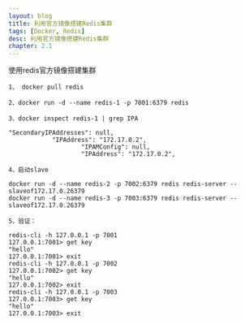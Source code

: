 ```yaml
---
layout: blog
title: 利用官方镜像搭建Redis集群
tags: [Docker, Redis]
desc: 利用官方镜像搭建Redis集群
chapter: 2.1
---
```


使用redis官方镜像搭建集群

`1、 docker pull redis`

`2、docker run -d --name redis-1 -p 7001:6379 redis`

`3、docker inspect redis-1 | grep IPA`

```
"SecondaryIPAddresses": null,
            "IPAddress": "172.17.0.2",
                    "IPAMConfig": null,
                    "IPAddress": "172.17.0.2",
```

`4、启动slave`

```
docker run -d --name redis-2 -p 7002:6379 redis redis-server --slaveof172.17.0.26379    
docker run -d --name redis-3 -p 7003:6379 redis redis-server --slaveof172.17.0.26379
```

`5、验证：`

```
redis-cli -h 127.0.0.1 -p 7001
127.0.0.1:7001> get key
"hello"
127.0.0.1:7001> exit
redis-cli -h 127.0.0.1 -p 7002
127.0.0.1:7002> get key
"hello"
127.0.0.1:7002> exit
redis-cli -h 127.0.0.1 -p 7003
127.0.0.1:7003> get key
"hello"
127.0.0.1:7003> exit
```



